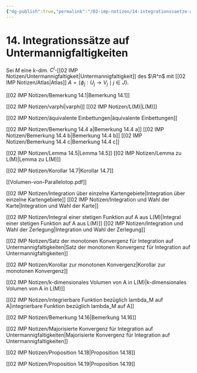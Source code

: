 ```yaml
---
{"dg-publish":true,"permalink":"/02-imp-notizen/14-integrationssaetze-auf-untermannigfaltigkeiten/"}
---
```


# 14. Integrationssätze auf Untermannigfaltigkeiten
Sei $M$ eine $k$-dim. $C^l$-[[02 IMP Notizen/Untermannigfaltigkeit|Untermannigfaltigkeit]] des $\R^n$ mit [[02 IMP Notizen/Atlas|Atlas]] $A=\{\phi_j:U_j\to V_j\mid j\in J\}$. 

[[02 IMP Notizen/Bemerkung 14.1|Bemerkung 14.1]]

[[02 IMP Notizen/varphi|varphi]]
[[02 IMP Notizen/L(M)|L(M)]]

[[02 IMP Notizen/äquivalente Einbettungen|äquivalente Einbettungen]]

[[02 IMP Notizen/Bemerkung 14.4 a|Bemerkung 14.4 a]]
[[02 IMP Notizen/Bemerkung 14.4 b|Bemerkung 14.4 b]]
[[02 IMP Notizen/Bemerkung 14.4 c|Bemerkung 14.4 c]]

[[02 IMP Notizen/Lemma 14.5|Lemma 14.5]]
[[02 IMP Notizen/Lemma zu L(M)|Lemma zu L(M)]]

[[02 IMP Notizen/Korollar 14.7|Korollar 14.7]]

[[Volumen-von-Parallelotop.pdf]]

[[02 IMP Notizen/Integration über einzelne Kartengebiete|Integration über einzelne Kartengebiete]]
[[02 IMP Notizen/Integration und Wahl der Karte|Integration und Wahl der Karte]]

[[02 IMP Notizen/Integral einer stetigen Funktion auf A aus L(M)|Integral einer stetigen Funktion auf A aus L(M)]]
[[02 IMP Notizen/Integration und Wahl der Zerlegung|Integration und Wahl der Zerlegung]]

[[02 IMP Notizen/Satz der monotonen Konvergenz für Integration auf Untermannigfaltigkeiten|Satz der monotonen Konvergenz für Integration auf Untermannigfaltigkeiten]]

[[02 IMP Notizen/Korollar zur monotonen Konvergenz|Korollar zur monotonen Konvergenz]]

[[02 IMP Notizen/k-dimensionales Volumen von A in L(M)|k-dimensionales Volumen von A in L(M)]]

[[02 IMP Notizen/integrierbare Funktion bezüglich lambda_M auf A|integrierbare Funktion bezüglich lambda_M auf A]]

[[02 IMP Notizen/Bemerkung 14.16|Bemerkung 14.16]]

[[02 IMP Notizen/Majorisierte Konvergenz für Integration auf Untermannigfaltigkeiten|Majorisierte Konvergenz für Integration auf Untermannigfaltigkeiten]]

[[02 IMP Notizen/Proposition 14.18|Proposition 14.18]]

[[02 IMP Notizen/Proposition 14.19|Proposition 14.19]]

